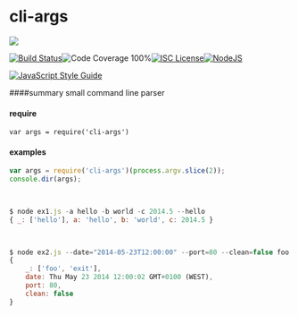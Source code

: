 # cli-args

<a href="https://nodei.co/npm/cli-args/"><img src="https://nodei.co/npm/cli-args.png?downloads=true"></a>

[![Build Status](https://travis-ci.org/joaquimserafim/cli-args.png?branch=master)](https://travis-ci.org/joaquimserafim/cli-args)![Code Coverage 100%](https://img.shields.io/badge/code%20coverage-100%25-green.svg?style=flat-square)[![ISC License](https://img.shields.io/badge/license-ISC-blue.svg?style=flat-square)](https://github.com/joaquimserafim/eventloop-info/blob/master/LICENSE)[![NodeJS](https://img.shields.io/badge/node-6-brightgreen.svg?style=flat-square)](https://github.com/joaquimserafim/cli-args/blob/master/package.json#L14)

[![JavaScript Style Guide](https://cdn.rawgit.com/feross/standard/master/badge.svg)](https://github.com/feross/standard)


####summary
small command line parser 


#### require

	var args = require('cli-args')
			
			
#### examples

```js
var args = require('cli-args')(process.argv.slice(2));
console.dir(args);
	


$ node ex1.js -a hello -b world -c 2014.5 --hello
{ _: ['hello'], a: 'hello', b: 'world', c: 2014.5 }


	
$ node ex2.js --date="2014-05-23T12:00:00" --port=80 --clean=false foo --exit
{ 
	_: ['foo', 'exit'],
	date: Thu May 23 2014 12:00:02 GMT+0100 (WEST),
	port: 80,
	clean: false
}
```

